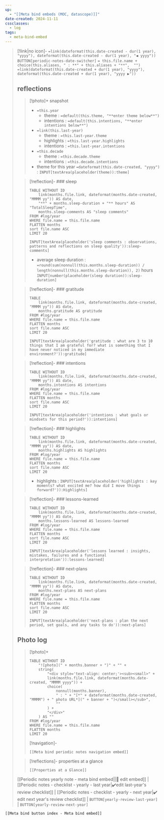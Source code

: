 ```yaml
---
up:
  - "[[Meta bind embeds (MOC, datascope)]]"
date-created: 2024-11-11
cssclasses:
  - log
tags:
  - meta-bind-embed
---
```


> [!link|no icon]- `=link(dateformat(this.date-created - dur(1 year), "yyyy"), dateformat(this.date-created - dur(1 year), "◀️ yyyy"))` `BUTTON[periodic-notes-date-switcher]` `= this.file.name + choice(this.aliases, " : **" + this.aliases + "**",  "")` `=link(dateformat(this.date-created + dur(1 year), "yyyy"), dateformat(this.date-created + dur(1 year), "yyyy ▶️"))`
> 
> ## reflections
> 
>> [!photo]+ snapshot
>> - `=this.year` 
>>     - theme : `=default(this.theme, "**enter theme below**")`
>>     - intentions : `=default(this.intentions, "**enter intentions below**")`
>> - `=link(this.last-year)` 
>>     - theme : `=this.last-year.theme`
>>     - highlights : `=this.last-year.highlights`
>>     - intentions : `=this.last-year.intentions`
>> - `=this.decade`
>>     - theme : `=this.decade.theme` 
>>     - intentions : `=this.decade.intentions`
>> - theme for this year `=dateformat(this.date-created, "yyyy")` : `INPUT[textArea(placeholder(theme)):theme]`
>
>> [!reflection]- ### sleep
>> ```dataview
>> TABLE WITHOUT ID
>>     link(months.file.link, dateformat(months.date-created, "MMMM yy")) AS date, 
>>     "**" + months.sleep-duration + "** hours" AS "TotalSleepTime",
>>     months.sleep-comments AS "sleep comments"
>> FROM #log/year
>> WHERE file.name = this.file.name
>> FLATTEN months
>> sort file.name ASC
>> LIMIT 20
>> ```
>>
>> `INPUT[textArea(placeholder('sleep comments : observations, patterns and reflections on sleep quality')):sleep-comments]`
>> - average sleep duration : `=round(sum(nonnull(this.months.sleep-duration)) / length(nonnull(this.months.sleep-duration)), 2)` hours  `INPUT[number(placeholder(sleep duration)):sleep-duration]`
>
>> [!reflection]- ### gratitude
>> ```dataview
>> TABLE 
>>     link(months.file.link, dateformat(months.date-created, "MMMM yy")) AS date, 
>>     months.gratitude AS gratitude
>> FROM #log/year
>> WHERE file.name = this.file.name
>> FLATTEN months
>> sort file.name ASC
>> LIMIT 20
>> ```
>> `INPUT[textArea(placeholder('gratitude : what are 3 to 10 things that I am grateful for? what is something that I have never noticed in my immediate environment?')):gratitude]`
>
>> [!reflection]- ### intentions
>> ```dataview
>> TABLE WITHOUT ID
>>     link(months.file.link, dateformat(months.date-created, "MMMM yy")) AS date, 
>>     months.intentions AS intentions
>> FROM #log/year
>> WHERE file.name = this.file.name
>> FLATTEN months
>> sort file.name ASC
>> LIMIT 20
>> ```
>> `INPUT[textArea(placeholder('intentions : what goals or mindsets for this period?')):intentions]`
>
>> [!reflection]- ### highlights
>> ```dataview
>> TABLE WITHOUT ID
>>     link(months.file.link, dateformat(months.date-created, "MMMM yy")) AS date, 
>>     months.highlights AS highlights
>> FROM #log/year
>> WHERE file.name = this.file.name
>> FLATTEN months
>> sort file.name ASC
>> LIMIT 20
>> ```
>> - highlights : `INPUT[textArea(placeholder('highlights : key moments? what excited me? how did I move things forward?')):Highlights]`
>
>> [!reflection]- ### lessons-learned
>> ```dataview
>> TABLE WITHOUT ID
>>     link(months.file.link, dateformat(months.date-created, "MMMM yy")) AS date, 
>>     months.lessons-learned AS lessons-learned
>> FROM #log/year
>> WHERE file.name = this.file.name
>> FLATTEN months
>> sort file.name ASC
>> LIMIT 20
>> ```
>> `INPUT[textArea(placeholder('lessons learned : insights, mistakes, failures and a functional interpretation')):lessons-learned]`
>
>> [!reflection]- ### next-plans
>> ```dataview
>> TABLE WITHOUT ID
>>     link(months.file.link, dateformat(months.date-created, "MMMM yy")) AS date, 
>>     months.next-plans AS next-plans
>> FROM #log/year
>> WHERE file.name = this.file.name
>> FLATTEN months
>> sort file.name ASC
>> LIMIT 20
>> ```
>> `INPUT[textArea(placeholder('next-plans : plan the next period, set goals, and any tasks to do')):next-plans]`
>
> ## Photo log
>> [!photo]+
>> ```dataview
>> TABLE WITHOUT ID
>>     "![photo](" + months.banner + ")" + "" +
>>     string(
>>         "<div style='text-align: center;'><sub><small>" +
>>         link(months.file.link, dateformat(months.date-created, "MMMM yyyy")) + 
>>         choice(
>>             nonnull(months.banner),
>>             " : " + "[*" + dateformat(months.date-created, "MMMM") + " photo URL*](" + banner + ")</small></sub>",
>>             ""
>>         ) +
>>         "</div>"
>>     ) AS ""
>> FROM #log/year
>> WHERE file.name = this.file.name
>> FLATTEN months
>> LIMIT 20
>> ```
>>
>> [!navigation]- 
>> ```meta-bind-embed
>> [[Meta bind periodic notes navigation embed]]
>> ```
> 
>> [!reflections]- properties at a glance
>>
>> ```meta-bind-embed
>> [[Properties at a Glance]]
>> ```
>
> [[Periodic notes yearly note - meta bind embed||📝 edit embed]] | [[Periodic notes - checklist - yearly - last year|✔️edit last-year's review checklist]] | [[Periodic notes - checklist - yearly - next year|✔️ edit next year's review checklist]] | `BUTTON[yearly-review-last-year]` | `BUTTON[yearly-review-next-year]`

```meta-bind-embed
[[Meta bind button index - Meta bind embed]]
```
